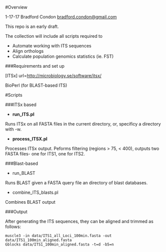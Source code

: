 
#Overview

1-17-17
Bradford Condon <bradford.condon@gmail.com>

This repo is an early draft.

The collection will include all scripts required to 

* Automate working with ITS sequences
* Align orthologs
* Calculate population genomics statistics (ie. FST)


###Requirements and set up

[ITSx] url=http://microbiology.se/software/itsx/

BioPerl (for BLAST-based ITS)

#Scripts


###ITSx based

* **run_ITS.pl**

Runs ITSx on all FASTA files in the current directory, or, specificy a directory with -w.

* **process_ITSX.pl**

Processes ITSx output.  Peforms filtering (regions > 75, < 400), outputs two FASTA files- one for ITS1, one for ITS2.


###Blast-based

* run_BLAST

Runs BLAST given a FASTA query file an directory of blast databases.	

* combine_ITS_blasts.pl

Combines BLAST output


###Output

After generating the ITS sequences, they can be aligned and trimmed as follows:

```
muscle3 -in data/ITS1_all_Loci_100min.fasta -out data/ITS1_100min_aligned.fasta
Gblocks data/ITS1_100min_aligned.fasta -t=d -b5=n
```